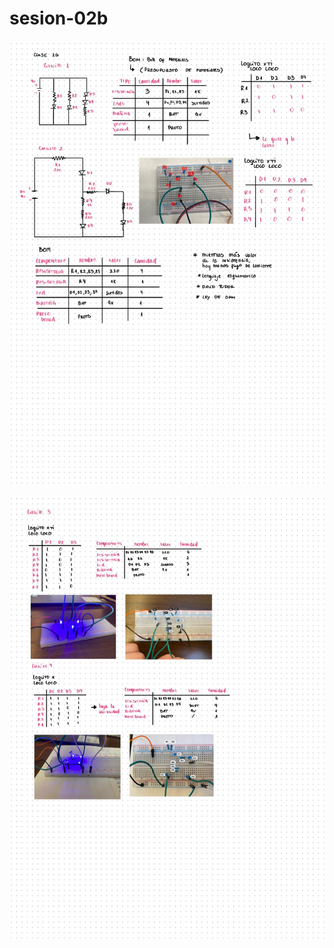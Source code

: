 # sesion-02b

![apuntes sesion-02b foto 1 de 2](./archivos/apuntes-02b-foto-01.jpg)

![apuntes sesion-02b foto 2 de 2](./archivos/apuntes-02b-foto-02.jpg)
